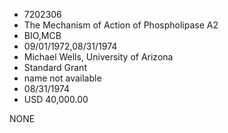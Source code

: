 * 7202306
* The Mechanism of Action of Phospholipase A2
* BIO,MCB
* 09/01/1972,08/31/1974
* Michael Wells, University of Arizona
* Standard Grant
*   name not available
* 08/31/1974
* USD 40,000.00

NONE